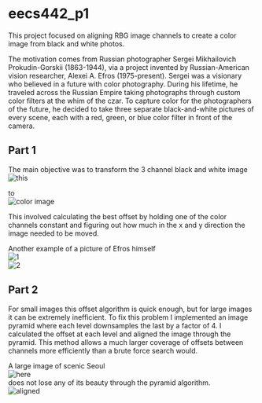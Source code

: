 # eecs442_p1

This project focused on aligning RBG image channels to create a color image from black and white photos.

The motivation comes from Russian photographer Sergei Mikhailovich Prokudin-Gorskii (1863-1944), via a project invented by Russian-American vision researcher, Alexei A. Efros (1975-present).  Sergei was a visionary who believed in a future with color photography. During his lifetime, he traveled across the Russian Empire taking photographs through custom color filters at the whim of the czar. To capture color for the photographers of the future, he decided to take three separate black-and-white pictures of every scene, each with a red, green, or blue color filter in front of the camera.


## Part 1
The main objective was to transform the 3 channel black and white image  
![this](https://github.com/zapell/eecs442_p1/blob/master/00125v.jpg)


to  
![color image](https://github.com/zapell/eecs442_p1/blob/master/00125aligned.jpg)


This involved calculating the best offset by holding one of the color channels constant and figuring out how much in the x and y direction the image needed to be moved.

Another example of a picture of Efros himself  
![1](https://github.com/zapell/eecs442_p1/blob/master/efros_tableau.jpg)   
![2](https://github.com/zapell/eecs442_p1/blob/master/aligned_efros_tableau.jpg)

## Part 2
For small images this offset algorithm is quick enough, but for large images it can be extremely inefficient.  To fix this problem I implemented an image pyramid where each level downsamples the last by a factor of 4.  I calculated the offset at each level and aligned the image through the pyramid.  This method allows a much larger coverage of offsets between channels more efficiently than a brute force search would.  

A large image of scenic Seoul  
![here](https://github.com/zapell/eecs442_p1/blob/master/seoul_tableau.jpg)  
does not lose any of its beauty through the pyramid algorithm.  
![aligned](https://github.com/zapell/eecs442_p1/blob/master/seoul_aligned.jpg)

